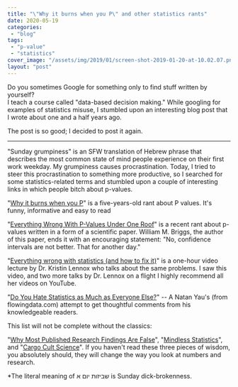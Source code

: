 ```yaml
---
title: "\"Why it burns when you P\" and other statistics rants"
date: 2020-05-19
categories: 
 - "blog"
tags: 
 - "p-value"
 - "statistics"
cover_image: "/assets/img/2019/01/screen-shot-2019-01-20-at-10.02.07.png"
layout: "post"
---
```


<!-- wp:paragraph -->
Do you sometimes Google for something only to find stuff written by yourself?<br>I teach a course called "data-based decision making." While googling for examples of statistics misuse, I stumbled upon an interesting blog post that I wrote about one and a half years ago.


<!-- /wp:paragraph -->

<!-- wp:paragraph -->
The post is so good; I decided to post it again.


<!-- /wp:paragraph -->

<!-- wp:paragraph -->
------------------------------


<!-- /wp:paragraph -->

<!-- wp:paragraph -->
"Sunday grumpiness" is an SFW translation of Hebrew phrase that describes the most common state of mind people experience on their first work weekday. My grumpiness causes procrastination. Today, I tried to steer this procrastination to something more productive, so I searched for some statistics-related terms and stumbled upon a couple of interesting links in which people bitch about p-values.


<!-- /wp:paragraph -->

<!-- wp:paragraph -->
"[Why it burns when you P](http://biofinysics.blogspot.com/2014/02/why-it-burns-when-you-p.html)" is a five-years-old rant about P values. It's funny, informative and easy to read


<!-- /wp:paragraph -->

<!-- wp:paragraph -->
"[Everything Wrong With P-Values Under One Roof](http://wmbriggs.com/public/Briggs.EverthingWrongWithPvalues.pdf)" is a recent rant about p-values written in a form of a scientific paper. William M. Briggs, the author of this paper, ends it with an encouraging statement: "No, confidence intervals are not better. That for another day."


<!-- /wp:paragraph -->

<!-- wp:paragraph -->
"[Everything wrong with statistics (and how to fix it)](https://www.youtube.com/watch?v=be2wuOaglFY)" is a one-hour video lecture by Dr. Kristin Lennox who talks about the same problems. I saw this video, and two more talks by Dr. Lennox on a flight I highly recommend all her videos on YouTube. 


<!-- /wp:paragraph -->

<!-- wp:paragraph -->
"[Do You Hate Statistics as Much as Everyone Else?](https://flowingdata.com/2008/12/15/do-you-hate-statistics-as-much-as-everyone-else/)" -- A Natan Yau's (from flowingdata.com) attempt to get thoughtful comments from his knowledgeable readers. 


<!-- /wp:paragraph -->

<!-- wp:paragraph -->
This list will not be complete without the classics:


<!-- /wp:paragraph -->

<!-- wp:paragraph -->
"[Why Most Published Research Findings Are False](https://www.ncbi.nlm.nih.gov/pmc/articles/PMC1182327/)", "[Mindless Statistics](https://www.sciencedirect.com/science/article/abs/pii/S1053535704000927)", and "[Cargo Cult Science](http://calteches.library.caltech.edu/51/2/CargoCult.htm)". If you haven't read these three pieces of wisdom, you absolutely should, they will change the way you look at numbers and research.


<!-- /wp:paragraph -->

<!-- wp:paragraph -->

<!-- /wp:paragraph -->

<!-- wp:paragraph -->

<!-- /wp:paragraph -->

<!-- wp:paragraph -->
*The literal meaning of שביזות יום א is Sunday dick-brokenness.


<!-- /wp:paragraph -->
